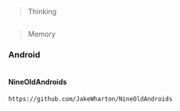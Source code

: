 > Thinking

```

```

> Memory

### Android

```

```

#### NineOldAndroids

```
https://github.com/JakeWharton/NineOldAndroids
```

